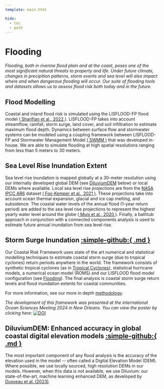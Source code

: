 ```yaml
---
template: main.html

hide:
  - toc
  - path
---
```


# Flooding
*Flooding, both in riverine flood plain and at the coast, poses one of the most significant natural threats to property and life. Under future climate, changes in precipition patterns, storm events and sea level will also impact where and when dangerous flooding will occur. Our suite of flooding tools and datasets allows us to assess flood risk both today and in the future.*

## Flood Modelling
Coastal and inland flood risk is simulated using the LISFLOOD-FP flood model (<a href="https://gmd.copernicus.org/articles/16/2391/2023/" target="_blank"> Sharifian et al., 2022 </a>). LISFLOOD-FP takes into account streamflow, rainfall, storm surge, land cover, and soil infiltration to estimate maximum flood depth. Dynamics between surface flow and stormwater systems can be modeled using a coupling framework between LISFLOOD-FP and Stormwater Management Model <a href="https://www.epa.gov/water-research/storm-water-management-model-swmm" target="_blank">( SWMM )</a> that was developed in-house. We are able to simulate flooding at high spatial resolutions ranging from less than 5 meters to 30 meters.

## Sea Level Rise Inundation Extent
Sea level rise inundation is mapped globally at a 30-meter resolution using our internally developed global DEM (see [DiluviumDEM](http://127.0.0.1:4000/risks/flooding/#diluviumdem-enhanced-accuracy-in-global-coastal-digital-elevation-models-) below) or local DEMs where available. Local sea level rise projections are from the <a href="https://sealevel.nasa.gov/data_tools/17" target="_blank">NASA IPCC AR6</a> dataset <a href="https://doi.org/10.1017/9781009157896.011" target="_blank">( Fox-Kemper et al., 2021 )</a>. These projections take into account ocean thermal expansion, glacial and ice cap melting, and subsidence. The coastal water levels of the annual flood (1-year return period) are added to the sea level rise projections to represent the highest yearly water level around the globe (<a href="https://www.frontiersin.org/articles/10.3389/fmars.2020.00263/full" target="_blank"> Muis et al., 2020 </a>). Finally, a bathtub approach in conjunction with a connected components analysis is used to estimate future annual inundation from sea level rise.

## Storm Surge Inundation <a href="https://github.com/WoodwellRisk/CRisk" target="_blank">:simple-github:{ .md }</a>

Our Coastal Risk Framework uses state of the art numerical and statistical modelling techniques to estimate coastal storm surge (due to tropical cyclones) return periods anywhere in the world. The framework consists of synthetic tropical cyclones (as in [Tropical Cyclones](/risks/tropical-cyclones/)), statistical hurricane models, a numerical ocean model (ROMS) and our LISFLOOD flood model configuration (see [Flooding](/risks/flooding/)). The final analysis is coastal storm surge return levels and flood inundation extents for coastal communities.

For more information, see our more in depth [methodology](/methods/coastal-risk/).

*The development of this framework was presented at the international Ocean Sciences Meeting 2024 in New Orleans. You can view the poster by clicking here:* <a href="https://doi.org/10.5281/zenodo.10737286" target="_blank">![DOI](https://zenodo.org/badge/DOI/10.5281/zenodo.10737286.svg)<a>

## DiluviumDEM: Enhanced accuracy in global coastal digital elevation models <a href="https://github.com/ddusseau/DiluviumDEM" target="_blank">:simple-github:{ .md }</a>


The most important component of any flood analysis is the accuracy of the elevation used in the model -- often called a Digital Elevation Model (DEM). Where possible, we use locally sourced, high resolution DEMs in our models. However, when this data is not available, we use Diluvium: our state-of-the-art, machine learning enhanced DEM, as developed by <a href='https://www.sciencedirect.com/science/article/pii/S0034425723003632?via%3Dihub' target='_blank'>Dusseau et al. (2023)</a>.
